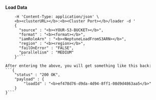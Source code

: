 **Load Data**
```curl -X POST \
    -H 'Content-Type: application/json' \
    <b><clusterURL></b>:<b><Cluster Port></b>/loader -d '
    {
      "source" : "<b><YOUR-S3-BUCKET></b>",
      "format" : "<b><format></b>",
      "iamRoleArn" : "<b><NeptuneLoadFromS3ARN></b>",
      "region" : "<b><region></b>", 
      "failOnError" : "FALSE",
      "parallelism" : "MEDIUM"
    }'```

After entering the above, you will get something like this back:
```{
    "status" : "200 OK",
    "payload" : {
        "loadId" : "<b>ef478d76-d9da-4d94-8ff1-08d9d4863aa5</b>"
    }
}```